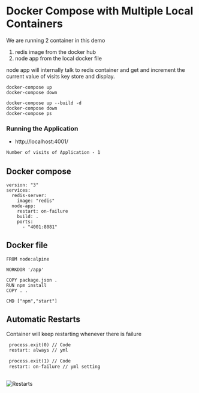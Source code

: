 # Docker Compose with Multiple Local Containers
We are running 2 container in this demo
1) redis image from the docker hub
2) node app from the local docker file

node app will internally talk to redis container and get and increment the current value of visits key store and display.

```
docker-compose up
docker-compose down

docker-compose up --build -d
docker-compose down
docker-compose ps

```
### Running the Application
- http://localhost:4001/
```txt
Number of visits of Application - 1
```
## Docker compose
```
version: "3"
services:
  redis-server:
    image: "redis"
  node-app:
    restart: on-failure
    build: .
    ports:
      - "4001:8081"
````
## Docker file
```
FROM node:alpine

WORKDIR '/app'

COPY package.json .
RUN npm install
COPY . .

CMD ["npm","start"]
````
## Automatic Restarts
Container will keep restarting whenever there is failure
```txt
 process.exit(0) // Code
 restart: always // yml

 process.exit(1) // Code
 restart: on-failure // yml setting
 
```
![Restarts](pic/auto_restart.png)
